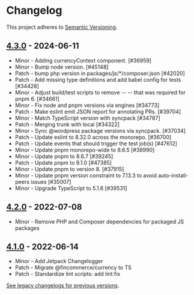 # Changelog 

This project adheres to [Semantic Versioning](https://semver.org/spec/v2.0.0.html).

## [4.3.0](https://www.npmjs.com/package/@fincommerce/currency/v/4.3.0) - 2024-06-11 

-   Minor - Adding currencyContext component. [#36959]
-   Minor - Bump node version. [#45148]
-   Patch - bump php version in packages/js/*/composer.json [#42020]
-   Patch - Add missing type definitions and add babel config for tests [#34428]
-   Minor - Adjust build/test scripts to remove -- -- that was required for pnpm 6. [#34661]
-   Minor - Fix node and pnpm versions via engines [#34773]
-   Patch - Make eslint emit JSON report for annotating PRs. [#39704]
-   Minor - Match TypeScript version with syncpack [#34787]
-   Patch - Merging trunk with local [#34322]
-   Minor - Sync @wordpress package versions via syncpack. [#37034]
-   Patch - Update eslint to 8.32.0 across the monorepo. [#36700]
-   Patch - Update events that should trigger the test job(s) [#47612]
-   Minor - Update pnpm monorepo-wide to 8.6.5 [#38990]
-   Minor - Update pnpm to 8.6.7 [#39245]
-   Patch - Update pnpm to 9.1.0 [#47385]
-   Minor - Update pnpm to version 8. [#37915]
-   Minor - Update pnpm version constraint to 7.13.3 to avoid auto-install-peers issues [#35007]
-   Minor - Upgrade TypeScript to 5.1.6 [#39531]

## [4.2.0](https://www.npmjs.com/package/@fincommerce/currency/v/4.2.0) - 2022-07-08 

-   Minor - Remove PHP and Composer dependencies for packaged JS packages

## [4.1.0](https://www.npmjs.com/package/@fincommerce/currency/v/4.1.0) - 2022-06-14 

-   Minor - Add Jetpack Changelogger
-   Patch - Migrate @fincommerce/currency to TS
-   Patch - Standardize lint scripts: add lint:fix

[See legacy changelogs for previous versions](https://github.com/dieselfox1/fincommerce/blob/68581955106947918d2b17607a01bdfdf22288a9/packages/js/currency/CHANGELOG.md).
